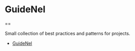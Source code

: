 # GuideNel
==

Small collection of best practices and patterns for projects.

- [GuideNel](#guidenel)

